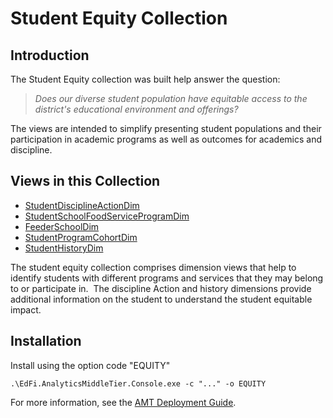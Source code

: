 # Student Equity Collection

## Introduction

The Student Equity collection was built help answer the question:

> _Does our diverse student population have equitable access to the district's
> educational environment and offerings?_

The views are intended to simplify presenting student populations and their
participation in academic programs as well as outcomes for academics and
discipline.

## Views in this Collection

* [StudentDisciplineActionDim](./equity_studentdisciplineactiondim.md)
* [StudentSchoolFoodServiceProgramDim](./equity_studentschoolfoodserviceprogramdim.md)
* [FeederSchoolDim](./equity_feederschooldim.md)
* [StudentProgramCohortDim](./equity_studentprogramcohortdim.md)
* [StudentHistoryDim](./equity_studenthistorydim.md)

The student equity collection comprises dimension views that help to identify
students with different programs and services that they may belong to or
participate in.  The discipline Action and history dimensions provide additional
information on the student to understand the student equitable impact.

## Installation

Install using the option code "EQUITY"

`.\EdFi.AnalyticsMiddleTier.Console.exe -c "..." -o EQUITY`

For more information, see the [AMT Deployment Guide](../../../deployment-guide/readme.mdx).
